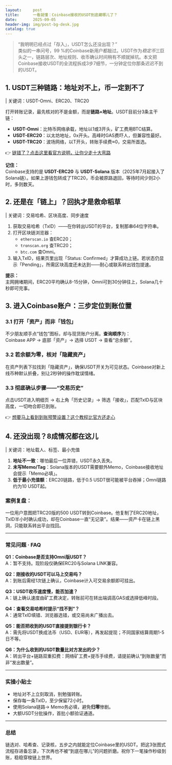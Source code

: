 ```yaml
---
layout:     post
title:      一看就懂：Coinbase接收的USDT到底藏哪儿了？
date:       2025-09-05
header-img: img/post-bg-desk.jpg
catalog: true
---
```


> “我明明已经点过「存入」，USDT怎么还没出现？”  
> 类似的一串问号，99 %的Coinbase新用户都敲过。USDT作为*稳定币*三巨头之一，链路层次、地址规则、收币确认时间稍有不顺就掉坑。本文把Coinbase接收USDT的全流程拆成3步7细节，一分钟定位你那条迟迟不到的USDT。

## 1. USDT三种链路：地址对不上，币一定到不了

| 关键词：USDT-Omni、ERC20、TRC20

打开转账记录，最先核对的不是金额，而是**链路+地址**。USDT目前分3条主干链：

* **USDT-Omni**：比特币网络承载，地址以1或3开头，矿工费用BTC结算。  
* **USDT-ERC20**：以太坊地址，0x开头。高峰时GAS费吓人，但兼容性最好。  
* **USDT-TRC20**：波场网络，以T开头，转账手续费≈0，交易所首选。  

👉 [链错了？点击这里看官方说明，让你少走十大弯路](https://okxdog.com/)

**记住：**  
Coinbase支持的是 **USDT-ERC20** 与 **USDT-Solana** 版本（2025年7月起接入了Solana链）。如果上游钱包转成了TRC20，币会被原路退回，等待时间少则2小时，多则数天。

## 2. 还是在「链上」？回执才是救命稻草

| 关键词：交易哈希、区块高度、同步速度

1. 获取交易哈希（TxID）——在你转出USDT的平台，复制那串64位字符串。  
2. 打开区块链浏览器：  
   * `etherscan.io` 查ERC20；  
   * `tronscan.org` 查TRC20；  
   * `btc.com` 查Omni。  
3. 输入TxID，结果页里出现「Status: Confirmed」才算成功上链。若状态仍显示「Pending」，所需区块高度还未达到——耐心或联系转出钱包提速。

**提示：**  
主网拥堵期间，ERC20平均确认8-15分钟，Omni可到30分钟往上，Solana几十秒即可完事。

## 3. 进入Coinbase账户：三步定位到账位置

### 3.1 打开「资产」而非「钱包」

不少朋友顺手点“钱包”图标，却与现货账户分离。**查询顺序**为：  
Coinbase APP → 底部「资产」→ 选择 USDT → 查看“总余额”。

### 3.2 若余额为零，核对「隐藏资产」

在资产列表下拉找到「隐藏资产」，确保USDT开关为可见状态。Coinbase对新上线币种默认折叠，别让2秒钟的操作耽误情绪。

### 3.3 彻底确认步骤——“交易历史”

点击USDT进入明细页 → 右上角「历史记录」→ 筛选「接收」，匹配TxID与区块高度，一切吻合即已到账。

👉 [想要马上看到到账预警设置？这个教程比官方还走心](https://okxdog.com/)

## 4. 还没出现？8成情况都在这儿

| 关键词：地址载人、标签、最小充值

1. **地址不一致**：哪怕最后一位弄错，USDT永久丢失。  
2. **未写Memo/Tag**：Solana版本的USDT需要额外Memo，Coinbase接收地址会提示「Memo必填」。  
3. **低于最小充值额**：ERC20链路，低于0.5 USDT很可能被平台吞掉；Omni链路约为10 USDT起。

### **案例复盘：**
一位用户意图把TRC20版的500 USDT转到Coinbase。他复制了ERC20地址，TxID半小时确认成功，却在Coinbase一直“无记录”。结果——资产卡在链上黑洞，只能联系转出平台找回。

---

### 常见问题 · FAQ

**Q1：Coinbase是否支持Omni版USDT？**  
A：暂不支持。现阶段仅确保ERC20与Solana LINK兼容。

**Q2：刚接收的USDT可以马上交易吗？**  
A：到账后需经1次链上确认，Coinbase计入可交易余额即可挂出。

**Q3：USDT收币速度慢，能否加速？**  
A：链上确认速度由矿工费决定，转账前可在转出端调高GAS或选择低峰时段。

**Q4：查看交易哈希时提示“找不到”？**  
A：通常TxID填错、浏览器选错，或交易尚未广播出去。

**Q5：能否把收到的USDT直接提到银行卡？**  
A：需先将USDT换成法币（USD、EUR等），再发起提现；不同国家结算周期1-5日不等。

**Q6：为什么收到的USDT数量比对方发出的少？**  
A：转出平台+链路双重扣费：网络矿工费+提币手续费，请提前确认“到账数量”而非“发出数量”。

---

### 实操小贴士

* 地址对不上立刻取消，别勉强转账。  
* 保存每一条TxID，至少保留72小时。  
* 使用Solana链路→ Memo务必填，避免**归零**惨剧。  
* 大额USDT分批操作，首批小额验证通道。

---

### 总结

链选对、哈希查、记录核，五步之内就能定位Coinbase里的USDT。把这3张图式流程存进备忘录，下次再也不被“到底在哪儿”的问题折磨。祝你下一笔操作秒级到账，稳稳穿梭链上世界。